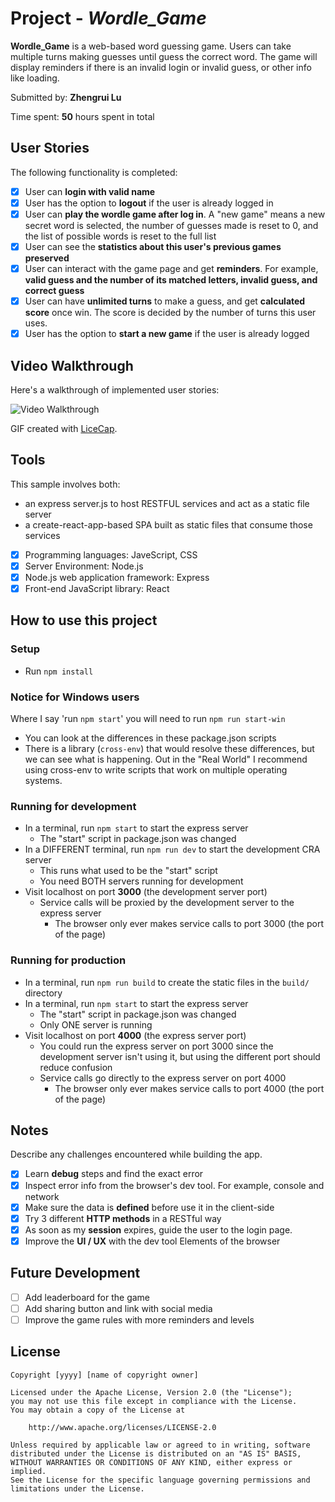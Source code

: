 # Project - *Wordle_Game* 

**Wordle_Game** is a web-based word guessing game. Users can take multiple turns making guesses until guess the correct word. The game will display reminders if there is an invalid login or invalid guess, or other info like loading.

Submitted by: **Zhengrui Lu**

Time spent: **50** hours spent in total

## User Stories

The following functionality is completed:

* [X] User can **login with valid name**
* [X] User has the option to **logout** if the user is already logged in
* [X] User can **play the wordle game after log in**. A "new game" means a new secret word is selected, the number of guesses made is reset to 0, and the list of possible words is reset to the full list
* [X] User can see the **statistics about this user's previous games preserved** 
* [X] User can interact with the game page and get **reminders**. For example, **valid guess and the number of its matched letters, invalid guess, and correct guess** 
* [X] User can have **unlimited turns** to make a guess, and get **calculated score** once win. The score is decided by the number of turns this user uses.
* [X] User has the option to **start a new game** if the user is already logged

## Video Walkthrough

Here's a walkthrough of implemented user stories:

<img src='walkthrough_wordle_game_react.gif' title='Video Walkthrough' width='' alt='Video Walkthrough' />

GIF created with [LiceCap](http://www.cockos.com/licecap/).

## Tools

This sample involves both:

- an express server.js to host RESTFUL services and act as a static file server
- a create-react-app-based SPA built as static files that consume those services

* [X] Programming languages: JaveScript, CSS
* [X] Server Environment: Node.js
* [X] Node.js web application framework: Express
* [X] Front-end JavaScript library: React

## How to use this project

### Setup

- Run `npm install`

### Notice for Windows users

Where I say 'run `npm start`' you will need to run `npm run start-win`
- You can look at the differences in these package.json scripts
- There is a library (`cross-env`) that would resolve these differences, but we can see what is happening.  Out in the "Real World" I recommend using cross-env to write scripts that work on multiple operating systems.

### Running for development

- In a terminal, run `npm start` to start the express server
  - The "start" script in package.json was changed
- In a DIFFERENT terminal, run `npm run dev` to start the development CRA server
  - This runs what used to be the "start" script
  - You need BOTH servers running for development
- Visit localhost on port **3000** (the development server port)
  - Service calls will be proxied by the development server to the express server
    - The browser only ever makes service calls to port 3000 (the port of the page)

### Running for production

- In a terminal, run `npm run build` to create the static files in the `build/` directory
- In a terminal, run `npm start` to start the express server
  - The "start" script in package.json was changed
  - Only ONE server is running
- Visit localhost on port **4000** (the express server port)
  - You could run the express server on port 3000 since the development server isn't using it, but using the different port should reduce confusion
  - Service calls go directly to the express server on port 4000
    - The browser only ever makes service calls to port 4000 (the port of the page)
  
## Notes

Describe any challenges encountered while building the app.

* [X] Learn **debug** steps and find the exact error
* [X] Inspect error info from the browser's dev tool. For example, console and network
* [X] Make sure the data is **defined** before use it in the client-side
* [X] Try 3 different **HTTP methods** in a RESTful way
* [X] As soon as my **session** expires, guide the user to the login page. 
* [X] Improve the **UI / UX** with the dev tool Elements of the browser

## Future Development

* [ ] Add leaderboard for the game
* [ ] Add sharing button and link with social media
* [ ] Improve the game rules with more reminders and levels

## License

    Copyright [yyyy] [name of copyright owner]

    Licensed under the Apache License, Version 2.0 (the "License");
    you may not use this file except in compliance with the License.
    You may obtain a copy of the License at

        http://www.apache.org/licenses/LICENSE-2.0

    Unless required by applicable law or agreed to in writing, software
    distributed under the License is distributed on an "AS IS" BASIS,
    WITHOUT WARRANTIES OR CONDITIONS OF ANY KIND, either express or implied.
    See the License for the specific language governing permissions and
    limitations under the License.

